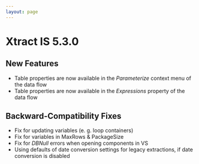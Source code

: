 ```yaml
---
layout: page
---
```


# Xtract IS 5.3.0

## New Features
* Table properties are now available in the *Parameterize* context menu of the data flow
* Table properties are now available in the *Expressions* property of the data flow

## Backward-Compatibility Fixes
* Fix for updating variables (e. g. loop containers)
* Fix for variables in MaxRows & PackageSize
* Fix for *DBNull* errors when opening components in VS
* Using defaults of date conversion settings for legacy extractions, if date conversion is disabled